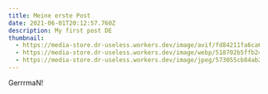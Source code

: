 ```yaml
---
title: Meine erste Post
date: 2021-06-01T20:12:57.760Z
description: My first post DE
thumbnail:
  - https://media-store.dr-useless.workers.dev/image/avif/fd84211fa6ca66ebd63216cd593615ea984701509ad9bda8ea2985158002201c
  - https://media-store.dr-useless.workers.dev/image/webp/518702b5ffb24708cd5a6b657ef73d90392df0bd493a4a097d44109f1364ec09
  - https://media-store.dr-useless.workers.dev/image/jpeg/573055cb84ab22846d83b8a9864c80e57e98dd4b065e4fc9a42f39c9137c2f85
---
```

GerrrmaN!